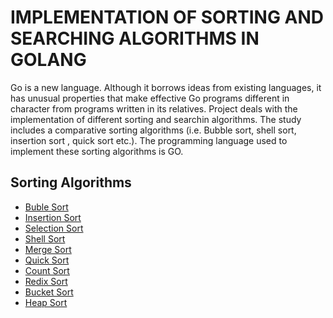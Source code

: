 # IMPLEMENTATION OF SORTING AND SEARCHING ALGORITHMS IN GOLANG

Go is a new language. Although it borrows ideas from existing languages, it has unusual properties that make effective Go programs different in character from programs written in its relatives. Project deals with the implementation of different sorting and searchin algorithms.
The study includes a comparative sorting algorithms (i.e. Bubble sort, shell sort, insertion sort , quick sort etc.).
The programming language used to implement these sorting algorithms is GO. 
 
## Sorting Algorithms

              
* [Buble Sort](https://github.com/sameerkhan97/sorting-searching-algorithms-golang/blob/master/bubleSort.go)
* [Insertion Sort](https://github.com/sameerkhan97/sorting-searching-algorithms-golang/blob/master/insertionSort.go)
* [Selection Sort](https://github.com/sameerkhan97/sorting-searching-algorithms-golang/blob/master/selectionSort.go)
* [Shell Sort](https://github.com/sameerkhan97/sorting-searching-algorithms-golang/blob/master/shellSort.go)
* [Merge Sort](https://github.com/sameerkhan97/sorting-searching-algorithms-golang/blob/master/mergeSort.go)
* [Quick Sort](https://github.com/sameerkhan97/sorting-searching-algorithms-golang/blob/master/quickSort.go)
* [Count Sort](https://github.com/sameerkhan97/sorting-searching-algorithms-golang/blob/master/countSort.go)
* [Redix Sort](https://github.com/sameerkhan97/sorting-searching-algorithms-golang/blob/master/redixSort.go)
* [Bucket Sort](https://github.com/sameerkhan97/sorting-searching-algorithms-golang/blob/master/bucketSort.go)
* [Heap Sort](https://github.com/sameerkhan97/sorting-searching-algorithms-golang/blob/master/heapSort.go)
